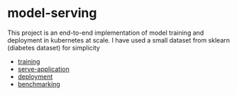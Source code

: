 # model-serving

This project is an end-to-end implementation of model training and deployment in kubernetes at scale.
I have used a small dataset from sklearn (diabetes dataset) for simplicity


* [training](/training)
* [serve-application](/app)
* [deployment](/kube-deployment)
* [benchmarking](/benchmarking)
